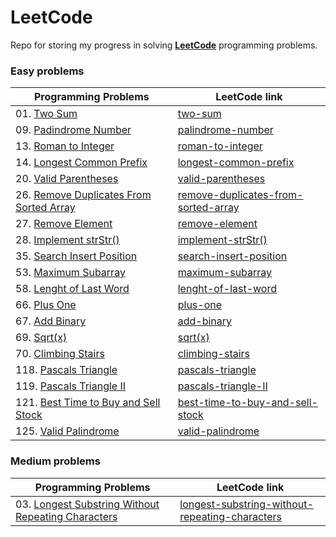 # LeetCode
Repo for storing my progress in solving [**LeetCode**](https://leetcode.com/problemset/all/) programming problems.

<!---
![alt text](https://github.com/murilogustineli/LeetCode/blob/main/leetcode.png)
--->

### Easy problems
| Programming Problems | LeetCode link |
| -------------------- | ------------- |
| 01. [Two Sum](https://github.com/murilogustineli/LeetCode/blob/main/Programming-Solutions/01-Two-Sum-EASY.py) | [two-sum](https://leetcode.com/problems/two-sum/) |
| 09. [Padindrome Number](https://github.com/murilogustineli/LeetCode/blob/main/Programming-Solutions/09-Palindrome-Number-EASY.py) | [palindrome-number](https://leetcode.com/problems/palindrome-number/) |
| 13. [Roman to Integer](https://github.com/murilogustineli/LeetCode/blob/main/Programming-Solutions/13-Roman-to-Integer-EASY.py) | [roman-to-integer](https://leetcode.com/problems/roman-to-integer/) |
| 14. [Longest Common Prefix](https://github.com/murilogustineli/LeetCode/blob/main/Programming-Solutions/14-Most-Common-Prefix-EASY.py) | [longest-common-prefix](https://leetcode.com/problems/longest-common-prefix/) |
| 20. [Valid Parentheses](https://github.com/murilogustineli/LeetCode/blob/main/Programming-Solutions/20-Valid-Parenthesis-EASY.py) | [valid-parentheses](https://leetcode.com/problems/valid-parentheses/) |
| 26. [Remove Duplicates From Sorted Array](https://github.com/murilogustineli/LeetCode/blob/main/Programming-Solutions/26-Remove-Duplicates-from-Sorted-Array-EASY.py) | [remove-duplicates-from-sorted-array](https://leetcode.com/problems/remove-duplicates-from-sorted-array/) |
| 27. [Remove Element](https://github.com/murilogustineli/LeetCode/blob/main/Programming-Solutions/27-Remove-Element-EASY.py) |[remove-element](https://leetcode.com/problems/remove-element/) |
| 28. [Implement strStr()](https://github.com/murilogustineli/LeetCode/blob/main/Programming-Solutions/28-Implement-strStr()-EASY.py) | [implement-strStr()](https://leetcode.com/problems/implement-strstr/) |
| 35. [Search Insert Position](https://github.com/murilogustineli/LeetCode/blob/main/Programming-Solutions/35-Search-Insert-Position-EASY.py) | [search-insert-position](https://leetcode.com/problems/search-insert-position/) |
| 53. [Maximum Subarray](https://github.com/murilogustineli/LeetCode/blob/main/Programming-Solutions/53-Maximum-Subarray.EASY.py) | [maximum-subarray](https://leetcode.com/problems/maximum-subarray/) |
| 58. [Lenght of Last Word](https://github.com/murilogustineli/LeetCode/blob/main/Programming-Solutions/58-Lenght-of-Last-Word-EASY.py) | [lenght-of-last-word](https://leetcode.com/problems/length-of-last-word/) |
| 66. [Plus One](https://github.com/murilogustineli/LeetCode/blob/main/Programming-Solutions/66-Plus-One-EASY.py) | [plus-one](https://leetcode.com/problems/plus-one/) |
| 67. [Add Binary](https://github.com/murilogustineli/LeetCode/blob/main/Programming-Solutions/67-Add-Binary-EASY.py) | [add-binary](https://leetcode.com/problems/add-binary/) |
| 69. [Sqrt(x)](https://github.com/murilogustineli/LeetCode/blob/main/Programming-Solutions/69-Sqrt(x)-EASY.py) | [sqrt(x)](https://leetcode.com/problems/sqrtx/) |
| 70. [Climbing Stairs](https://github.com/murilogustineli/LeetCode/blob/main/Programming-Solutions/70-Climbing-Stairs-EASY.py) | [climbing-stairs](https://leetcode.com/problems/climbing-stairs/) |
| 118. [Pascals Triangle](https://github.com/murilogustineli/LeetCode/blob/main/Programming-Solutions/118-Pascals-Triangle-EASY.py) | [pascals-triangle](https://leetcode.com/problems/pascals-triangle/) |
| 119. [Pascals Triangle II](https://github.com/murilogustineli/LeetCode/blob/main/Programming-Solutions/119-Pascals-Triangle-II-EASY.py) | [pascals-triangle-II](https://leetcode.com/problems/pascals-triangle-ii/) |
| 121. [Best Time to Buy and Sell Stock](https://github.com/murilogustineli/LeetCode/blob/main/Programming-Solutions/121-Best-Time-to-Buy-and-Sell-Stock-EASY.py) | [best-time-to-buy-and-sell-stock](https://leetcode.com/problems/best-time-to-buy-and-sell-stock/) |
| 125. [Valid Palindrome](https://github.com/murilogustineli/LeetCode/blob/main/Programming-Solutions/125-Valid-Palindrome-EASY.py) | [valid-palindrome](https://leetcode.com/problems/valid-palindrome/) |



### Medium problems
| Programming Problems | LeetCode link |
| -------------------- | ------------- |
| 03. [Longest Substring Without Repeating Characters](https://leetcode.com/problems/longest-substring-without-repeating-characters/) | [longest-substring-without-repeating-characters](https://leetcode.com/problems/longest-substring-without-repeating-characters/) |


<!---
| 00. []() |
--->
